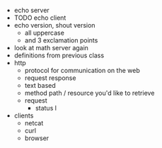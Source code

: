 * echo server
* TODO echo client
* echo version, shout version 
    * all uppercase
    * and 3 exclamation points
* look at math server again
* definitions from previous class
* http
    * protocol for communication on the web
    * request response
    * text based
    * method path / resource you'd like to retrieve
    * request
        * status l
 * clients
    * netcat
    * curl
    * browser


